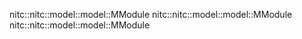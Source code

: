 nitc::nitc::model::model::MModule
nitc::nitc::model::model::MModule
nitc::nitc::model::model::MModule